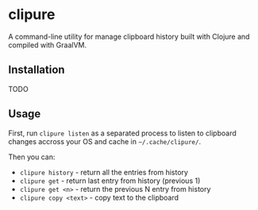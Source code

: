 # clipure

A command-line utility for manage clipboard history built with Clojure and compiled with GraalVM.

## Installation

TODO

## Usage

First, run `clipure listen` as a separated process to listen to clipboard changes accross your OS and cache in `~/.cache/clipure/`.

Then you can:

- `clipure history` - return all the entries from history
- `clipure get` - return last entry from history (previous 1)
- `clipure get <n>` - return the previous N entry from history
- `clipure copy <text>` - copy text to the clipboard
